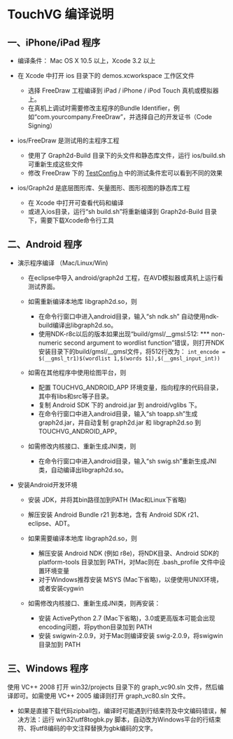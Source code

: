 # TouchVG 编译说明

## 一、iPhone/iPad 程序

* 编译条件： Mac OS X 10.5 以上，Xcode 3.2 以上

* 在 Xcode 中打开 ios 目录下的 demos.xcworkspace 工作区文件
  * 选择 FreeDraw 工程编译到 iPad / iPhone / iPod Touch 真机或模拟器上。
  * 在真机上调试时需要修改主程序的Bundle Identifier，例如“com.yourcompany.FreeDraw”，并选择自己的开发证书（Code Signing）

* ios/FreeDraw 是测试用的主程序工程
  * 使用了 Graph2d-Build 目录下的头文件和静态库文件，运行 ios/build.sh 可重新生成这些文件
  * 修改 FreeDraw 下的 [TestConfig.h](https://github.com/rhcad/touchvg/blob/master/ios/FreeDraw/Sources/TestConfig.h) 中的测试条件宏可以看到不同的效果

* ios/Graph2d 是底层图形库、矢量图形、图形视图的静态库工程
  * 在 Xcode 中打开可查看代码和编译
  * 或进入ios目录，运行“sh build.sh”将重新编译到 Graph2d-Build 目录下，需要下载Xcode命令行工具


## 二、Android 程序

* 演示程序编译 （Mac/Linux/Win)

  * 在eclipse中导入 android/graph2d 工程，在AVD模拟器或真机上运行看测试界面。
  
  * 如需重新编译本地库 libgraph2d.so，则
     * 在命令行窗口中进入android目录，输入“sh ndk.sh” 自动使用ndk-build编译出libgraph2d.so。
     * 使用NDK-r8c以后的版本如果出现“build/gmsl/__gmsl:512: *** non-numeric second argument to wordlist function”错误，则打开NDK安装目录下的build/gmsl/__gmsl文件，将512行改为：
        `int_encode = $(__gmsl_tr1)$(wordlist 1,$(words $1),$(__gmsl_input_int))`
        
  * 如需在其他程序中使用绘图平台，则
     * 配置 TOUCHVG_ANDROID_APP 环境变量，指向程序的代码目录，其中有libs和src等子目录。
     * 复制 Android SDK 下的 android.jar 到 android/vglibs 下。
     * 在命令行窗口中进入android目录，输入“sh toapp.sh”生成graph2d.jar，并自动复制 graph2d.jar 和 libgraph2d.so 到 TOUCHVG_ANDROID_APP。
  
  * 如需修改内核接口、重新生成JNI类，则
     * 在命令行窗口中进入android目录，输入“sh swig.sh”重新生成JNI类，自动编译出libgraph2d.so。

* 安装Android开发环境
  * 安装 JDK，并将其bin路径加到PATH (Mac和Linux下省略)
  * 解压安装 Android Bundle r21 到本地，含有 Android SDK r21、eclipse、ADT。
    
  * 如果需要编译本地库 libgraph2d.so，则
     * 解压安装 Android NDK (例如 r8e)，将NDK目录、Android SDK的 platform-tools 目录加到 PATH，对Mac则在 .bash_profile 文件中设置环境变量
     * 对于Windows推荐安装 MSYS (Mac下省略)，以便使用UNIX环境，或者安装cygwin
      
  * 如需修改内核接口、重新生成JNI类，则再安装：
     * 安装 ActivePython 2.7 (Mac下省略)，3.0或更高版本可能会出现encoding问题，将python目录加到 PATH
     * 安装 swigwin-2.0.9，对于Mac则编译安装 swig-2.0.9，将swigwin目录加到 PATH

## 三、Windows 程序

使用 VC++ 2008 打开 win32/projects 目录下的 graph_vc90.sln 文件，然后编译即可。如需使用 VC++ 2005 编译则打开 graph_vc80.sln 文件。
* 如果是直接下载代码zipball包，编译时可能遇到行结束符及中文编码错误，解决方法：运行 win32\utf8togbk.py 脚本，自动改为Windows平台的行结束符、将utf8编码的中文注释替换为gbk编码的文字。
